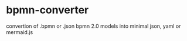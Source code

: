 # bpmn-converter
convertion of .bpmn or .json bpmn 2.0 models into minimal json, yaml or mermaid.js
